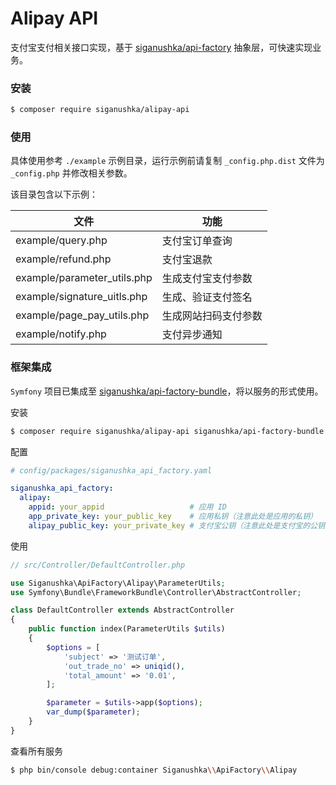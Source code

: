 # Alipay API

支付宝支付相关接口实现，基于 [siganushka/api-factory](https://github.com/siganushka/api-factory) 抽象层，可快速实现业务。

### 安装

```bash
$ composer require siganushka/alipay-api
```

### 使用

具体使用参考 `./example` 示例目录，运行示例前请复制 `_config.php.dist` 文件为 `_config.php` 并修改相关参数。

该目录包含以下示例：

| 文件                        | 功能                 |
| --------------------------- | -------------------- |
| example/query.php           | 支付宝订单查询       |
| example/refund.php          | 支付宝退款           |
| example/parameter_utils.php | 生成支付宝支付参数   |
| example/signature_uitls.php | 生成、验证支付签名   |
| example/page_pay_utils.php  | 生成网站扫码支付参数 |
| example/notify.php          | 支付异步通知         |

### 框架集成

`Symfony` 项目已集成至 [siganushka/api-factory-bundle](https://github.com/siganushka/api-factory-bundle)，将以服务的形式使用。

安装

```bash
$ composer require siganushka/alipay-api siganushka/api-factory-bundle
```

配置

```yaml
# config/packages/siganushka_api_factory.yaml

siganushka_api_factory:
  alipay:
    appid: your_appid                   # 应用 ID
    app_private_key: your_public_key    # 应用私钥（注意此处是应用的私钥）
    alipay_public_key: your_private_key # 支付宝公钥（注意此处是支付宝的公钥）
```

使用

```php
// src/Controller/DefaultController.php

use Siganushka\ApiFactory\Alipay\ParameterUtils;
use Symfony\Bundle\FrameworkBundle\Controller\AbstractController;

class DefaultController extends AbstractController
{
    public function index(ParameterUtils $utils)
    {
        $options = [
            'subject' => '测试订单',
            'out_trade_no' => uniqid(),
            'total_amount' => '0.01',
        ];

        $parameter = $utils->app($options);
        var_dump($parameter);
    }
}
```

查看所有服务

```bash
$ php bin/console debug:container Siganushka\\ApiFactory\\Alipay
```
